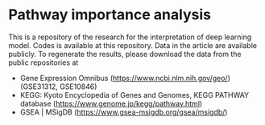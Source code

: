 # Pathway importance analysis

This is a repository of the research for the interpretation of deep learning model.
Codes is available at this repository. 
Data in the article are available publicly.
To regenerate the results, please download the data from the public repositories at
- Gene Expression Omnibus (https://www.ncbi.nlm.nih.gov/geo/)(GSE31312, GSE10846)
- KEGG: Kyoto Encyclopedia of Genes and Genomes, KEGG PATHWAY database (https://www.genome.jp/kegg/pathway.html)
- GSEA | MSigDB (https://www.gsea-msigdb.org/gsea/msigdb/)
